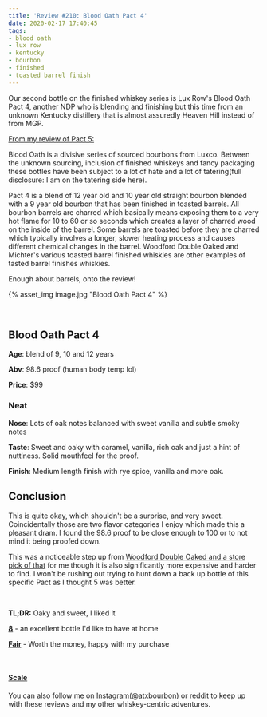 ```yaml
---
title: 'Review #210: Blood Oath Pact 4'
date: 2020-02-17 17:40:45
tags:
- blood oath
- lux row
- kentucky
- bourbon
- finished
- toasted barrel finish
---
```


Our second bottle on the finished whiskey series is Lux Row's Blood Oath Pact 4, another NDP who is blending and finishing but this time from an unknown Kentucky distillery that is almost assuredly Heaven Hill instead of from MGP. 

[From my review of Pact 5:](https://atxbourbon.com/2019/04/25/Review-111-Blood-Oath-Pact-5/)

Blood Oath is a divisive series of sourced bourbons from Luxco. Between the unknown sourcing, inclusion of finished whiskeys and fancy packaging these bottles have been subject to a lot of hate and a lot of tatering(full disclosure: I am on the tatering side here).

Pact 4 is a blend of 12 year old and 10 year old straight bourbon blended with a 9 year old bourbon that has been finished in toasted barrels. All bourbon barrels are charred which basically means exposing them to a very hot flame for 10 to 60 or so seconds which creates a layer of charred wood on the inside of the barrel. Some barrels are toasted before they are charred which typically involves a longer, slower heating process and causes different chemical changes in the barrel. Woodford Double Oaked and Michter's various toasted barrel finished whiskies are other examples of tasted barrel finishes whiskies. 

Enough about barrels, onto the review!

{% asset_img image.jpg "Blood Oath Pact 4" %}

&nbsp;

## Blood Oath Pact 4
**Age**: blend of 9, 10 and 12 years 

**Abv**: 98.6 proof (human body temp lol)

**Price**: $99

### Neat
**Nose**: Lots of oak notes balanced with sweet vanilla and subtle smoky notes

**Taste**: Sweet and oaky with caramel, vanilla, rich oak and just a hint of nuttiness. Solid mouthfeel for the proof.

**Finish**: Medium length finish with rye spice, vanilla and more oak. 

## Conclusion

This is quite okay, which shouldn't be a surprise, and very sweet. Coincidentally those are two flavor categories I enjoy which made this a pleasant dram. I found the 98.6 proof to be close enough to 100 or to not mind it being proofed down.  

This was a noticeable step up from [Woodford Double Oaked and a store pick of that](https://atxbourbon.com/2019/09/07/Reviewd-141-142-Woodford-Reserve-Double-Oaked-vs-Spec-s-Pick/) for me though it is also significantly more expensive and harder to find. I won't be rushing out trying to hunt down a back up bottle of this specific Pact as I thought 5 was better.

&nbsp;

**TL;DR:** Oaky and sweet, I liked it

[**8**](https://atxbourbon.com/tags/8/) - an excellent bottle I'd like to have at home

[**Fair**](https://atxbourbon.com/tags/fair-value/) - Worth the money, happy with my purchase

&nbsp;

#### [Scale](http://atxbourbon.com/Scale/)

You can also follow me on [Instagram(@atxbourbon)](https://www.instagram.com/atxbourbon/) or [reddit](https://www.reddit.com/r/atxbourbon/) to keep up with these reviews and my other whiskey-centric adventures.
